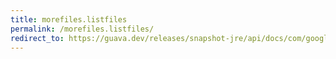```yaml
---
title: morefiles.listfiles
permalink: /morefiles.listfiles/
redirect_to: https://guava.dev/releases/snapshot-jre/api/docs/com/google/common/io/MoreFiles.html#listFiles-java.nio.file.Path-
---
```


